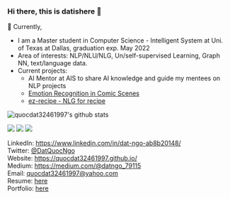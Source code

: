 ### Hi there, this is datishere 👋

🔭 Currently,
 - I am a Master student in Computer Science - Intelligent System at Uni. of Texas at Dallas, graduation exp. May 2022
 - Area of interests: NLP/NLU/NLG, Un/self-supervised Learning, Graph NN, text/language data.
 - Current projects:
   - AI Mentor at AIS to share AI knowledge and guide my mentees on NLP projects
   - [Emotion Recognition in Comic Scenes](https://github.com/aisutd/emorecom)
   - [ez-recipe - NLG for recipe](https://github.com/dosnt/ez-recipe)
 
![quocdat32461997's github stats](https://github-readme-stats.vercel.app/api?username=quocdat32461997&show_icons=true&theme=radical&count_private=true)

![](https://img.shields.io/badge/-Python-informational?logo=Python&color=9F9393)
![](https://img.shields.io/badge/-TensorFlow-informational?logo=TensorFlow&color=F2EFEF)
![](https://img.shields.io/badge/-AWS-informational?logo=AWS&color=FFCCCC)

LinkedIn: https://www.linkedin.com/in/dat-ngo-ab8b20148/ \
Twitter: [@DatQuocNgo](https://twitter.com/DatQuocNgo) \
Website: https://quocdat32461997.github.io/ \
Medium: https://medium.com/@datngo_79115 \
Email: quocdat32461997@yahoo.com \
Resume: [here](https://docs.google.com/document/d/1CF6nI70QY4MqLXdwOUBigTZUhcnYS-l9/edit?usp=drive_web&ouid=103238216527784296028&rtpof=true) \
Portfolio: [here](https://github.com/quocdat32461997/machine-learning-portfolio)
